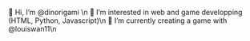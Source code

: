 👋 Hi, I’m @dinorigami \n
👀 I’m interested in web and game developping (HTML, Python, Javascript)\n
🌱 I’m currently creating a game with @louiswan11\n
<!---
dinorigami-sleurpys/dinorigami-sleurpys is a ✨ special ✨ repository because its `README.md` (this file) appears on your GitHub profile.
You can click the Preview link to take a look at your changes.
--->
